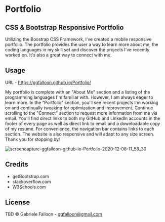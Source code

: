 # Portfolio

## CSS & Bootstrap Responsive Portfolio
Utilizing the Boostrap CSS Framework, I've created a mobile responsive portfolio. The portfolio provides the user a way to learn more about me, the coding languages in my skill set and discover the projects I've recently worked on. It's also a great way to connect with me.


## Usage
URL - https://ggfalloon.github.io/Portfolio/

My portfolio is complete with an "About Me" section and a listing of the programming languages I'm familiar with. However, I am always eager to learn more.
In the "Portfolio" section, you'll see recent projects I'm working on and continually tweaking for optimization and improvement.
Continue scrolling to the "Connect" section to request more information from me via email.
You'll find direct links to both my GitHub and LinkedIn accounts in the footer of every page as well as direct link to email and a downloadable copy of my resume. For convenience, the navigation bar contains links to each section. The website is also responsive and will adapt to any size screen. Thank you for stopping by!

![screencapture-ggfalloon-github-io-Portfolio-2020-12-08-11_58_30](https://user-images.githubusercontent.com/71281652/101522604-1440fb00-394d-11eb-8c55-9aa1e001c4eb.png)

## Credits
* getBootstrap.com
* stackoverflow.com
* W3Schools.com

## License
TBD
&copy; Gabriele Falloon - ggfalloon@gmail.com
